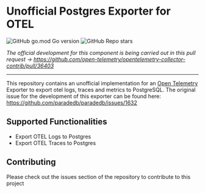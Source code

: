 # Unofficial Postgres Exporter for OTEL

![GitHub go.mod Go version](https://img.shields.io/github/go-mod/go-version/destrex271/pgwatch3_rpc_server)
![GitHub Repo stars](https://img.shields.io/github/stars/destrex271/pgwatch3_rpc_server)

*The official development for this component is being carried out in this pull request -> https://github.com/open-telemetry/opentelemetry-collector-contrib/pull/36403*
<hr/>

This repository contains an unofficial implementation for an <a href="https://opentelemetry.io/">Open Telemetry</a> Exporter to export otel logs, traces and metrics to PostgreSQL.
The original issue for the development of this exporter can be found here: https://github.com/paradedb/paradedb/issues/1632

## Supported Functionalities

 - Export OTEL Logs to Postgres
 - Export OTEL Traces to Postgres

## Contributing
Please check out the issues section of the repository to contribute to this project
